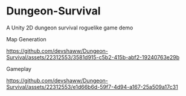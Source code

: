 # Dungeon-Survival
A Unity 2D dungeon survival roguelike game demo

Map Generation



https://github.com/devshaww/Dungeon-Survival/assets/22312553/3581d915-c5b2-415b-abf2-19240763e29b


Gameplay



https://github.com/devshaww/Dungeon-Survival/assets/22312553/e1d66b6d-59f7-4d94-a167-25a509a17c31


<!-- https://github.com/devshaww/Dungeon-Survival/assets/22312553/e06a3c67-7c6a-4c70-bd6e-31e33ef6a7f4 -->

